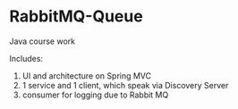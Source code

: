 # RabbitMQ-Queue

Java course work

Includes: 
  1) UI and architecture on Spring MVC 
  2) 1 service and 1 client, which speak via Discovery Server 
  3) consumer for logging due to Rabbit MQ
